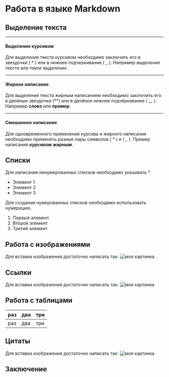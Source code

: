 # Работа в языке Markdown

## Выделение текста

___
#### Выделение курсивом

Для выделения текста курсивом необходимо заключить его в звездочки ( * ) или в нижнее подчеркивание ( _ ).
Например *выделение текста* или _такое выделение_.

___
#### Жирное написание

Для выделения текста жирным написанием необходимо заключить его в двойные звездочки (**) или в двойное нижнее подчёркивание ( __ ).
Например **слово** или __пример__.

***
#### Смешанное написание

Для одновременного применения курсива и жирного написания необходимо применять разные пары символов ( * ) и ( _ ).
Пример написания __*курсивом жирным*__.

## Списки
Для написания ненумерованных списков необходимо указывать *.
* Элемент 1
* Элемент 2
* Элемент 3

Для создания нумерованных списков необходимо использовать нумерацию.
1. Первый элемент
2. Второй элемент
3. Третий элемент

## Работа с изображениями
Для вставки изображения достаточно написать так:
![моя картинка](maxresdefault.jpg) 

## Ссылки
Для вставки изображения достаточно написать так:
![моя картинка](maxresdefault.jpg) 
## Работа с таблицами

| раз | два | три |
|:----|:----|:----|
| раз | два | три |

## Цитаты
Для вставки изображения достаточно написать так:
![моя картинка](maxresdefault.jpg) 
## Заключение
